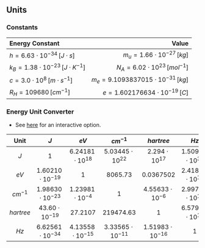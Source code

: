 ## Units

### Constants


| Energy Constant | Value |
|:----------------|--------------------:|
| $h = 6.63 \cdot 10^{-34} \, [J \cdot s]$ | $m_u = 1.66 \cdot 10^{-27} \, [kg]$ |
| $k_B = 1.38 \cdot 10^{-23} \, [J \cdot K^{-1}]$ | $N_A = 6.02 \cdot 10^{23} \, [mol^{-1}]$ |
| $c = 3.0 \cdot 10^{8} \, [m \cdot s^{-1}]$ | $m_e = 9.1093837015 \cdot 10^{-31} \, [kg]$ |
| $R_H = 109680 \, [cm^{-1}]$ | $e = 1.602176634 \cdot 10^{-19} \, [C]$ |


### Energy Unit Converter

- See [here](https://www.weizmann.ac.il/oc/martin/tools/hartree.html) for an interactive option.

| Unit | $J$ | $eV$ | $cm^{-1}$ | $hartree$ | $Hz$ |
|:----:|:---:|:----:|:---------:|:---------:|:----:|
| $J$ | $1$ | $6.24181 \cdot 10^{18}$ | $5.03445 \cdot 10^{22}$ | $2.294 \cdot 10^{17}$ | $1.50930 \cdot 10^{33}$ |
| $eV$ | $1.60210 \cdot 10^{-19}$ | $1$ | $8065.73$ | $0.0367502$ | $2.41804 \cdot 10^{14}$ |
| $cm^{-1}$ | $1.98630 \cdot 10^{-23}$ | $1.23981 \cdot 10^{-4}$ | $1$ | $4.55633 \cdot 10^{-6}$ | $2.99793 \cdot 10^{10}$ |
| $hartree$ | $43.60 \cdot 10^{-19}$ | $27.2107$ | $219474.63$ | $1$ | $6.57966 \cdot 10^{15}$ |
| $Hz$ | $6.62561 \cdot 10^{-34}$ | $4.13558 \cdot 10^{-15}$ | $3.33565 \cdot 10^{-11}$ | $1.51983 \cdot 10^{-16}$ | $1$ |


